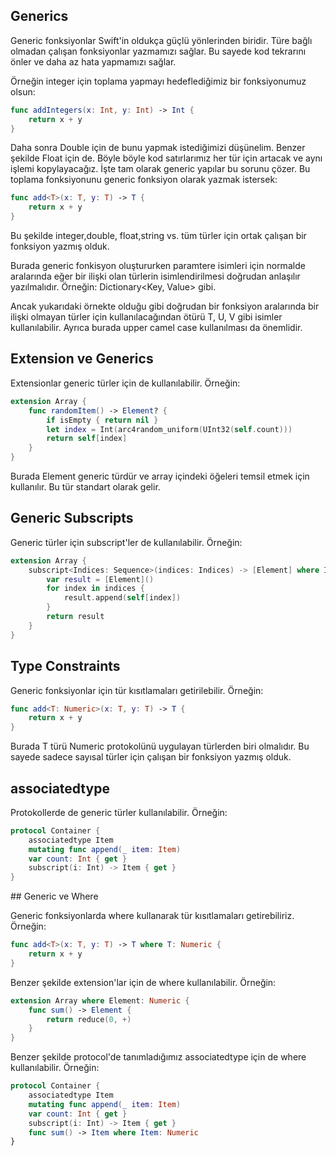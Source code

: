 ## Generics

Generic fonksiyonlar Swift'in oldukça güçlü yönlerinden biridir. Türe bağlı olmadan çalışan fonksiyonlar yazmamızı sağlar. Bu sayede kod tekrarını önler ve daha az hata yapmamızı sağlar.

Örneğin integer için toplama yapmayı hedeflediğimiz bir fonksiyonumuz olsun:

```swift
func addIntegers(x: Int, y: Int) -> Int {
    return x + y
}
```

Daha sonra Double için de bunu yapmak istediğimizi düşünelim. Benzer şekilde Float için de. Böyle böyle kod satırlarımız her tür için artacak ve aynı işlemi kopylayacağız. İşte tam olarak generic yapılar bu sorunu çözer. Bu toplama fonksiyonunu generic fonksiyon olarak yazmak istersek:

```swift
func add<T>(x: T, y: T) -> T {
    return x + y
}
```
Bu şekilde integer,double, float,string vs. tüm türler için ortak çalışan bir fonksiyon yazmış olduk. 

Burada generic fonkisyon oluştururken paramtere isimleri için normalde aralarında eğer bir ilişki olan türlerin isimlendirilmesi doğrudan anlaşılır yazılmalıdır. Örneğin: Dictionary<Key, Value> gibi.

Ancak yukarıdaki örnekte olduğu gibi doğrudan bir fonksiyon aralarında bir ilişki olmayan türler için kullanılacağından ötürü T, U, V gibi isimler kullanılabilir. Ayrıca burada upper camel case kullanılması da önemlidir.

## Extension ve Generics

Extensionlar generic türler için de kullanılabilir. Örneğin:

```swift
extension Array {
    func randomItem() -> Element? {
        if isEmpty { return nil }
        let index = Int(arc4random_uniform(UInt32(self.count)))
        return self[index]
    }
}
```

Burada Element generic türdür ve array içindeki öğeleri temsil etmek için kullanılır. Bu tür standart olarak gelir.

## Generic Subscripts

Generic türler için subscript'ler de kullanılabilir. Örneğin:

```swift
extension Array {
    subscript<Indices: Sequence>(indices: Indices) -> [Element] where Indices.Iterator.Element == Int {
        var result = [Element]()
        for index in indices {
            result.append(self[index])
        }
        return result
    }
}
```

## Type Constraints

Generic fonksiyonlar için tür kısıtlamaları getirilebilir. Örneğin:

```swift
func add<T: Numeric>(x: T, y: T) -> T {
    return x + y
}
```

Burada T türü Numeric protokolünü uygulayan türlerden biri olmalıdır. Bu sayede sadece sayısal türler için çalışan bir fonksiyon yazmış olduk.

## associatedtype

Protokollerde de generic türler kullanılabilir. Örneğin:

```swift
protocol Container {
    associatedtype Item
    mutating func append(_ item: Item)
    var count: Int { get }
    subscript(i: Int) -> Item { get }
}
```

## Generic ve Where

Generic fonksiyonlarda where kullanarak tür kısıtlamaları getirebiliriz. Örneğin:

```swift
func add<T>(x: T, y: T) -> T where T: Numeric {
    return x + y
}
```

Benzer şekilde extension'lar için de where kullanılabilir. Örneğin:

```swift
extension Array where Element: Numeric {
    func sum() -> Element {
        return reduce(0, +)
    }
}
```

Benzer şekilde protocol'de tanımladığımız associatedtype için de where kullanılabilir. Örneğin:

```swift
protocol Container {
    associatedtype Item
    mutating func append(_ item: Item)
    var count: Int { get }
    subscript(i: Int) -> Item { get }
    func sum() -> Item where Item: Numeric
}
```

